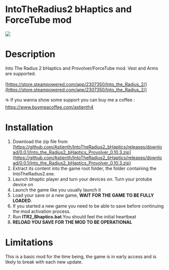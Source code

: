 # IntoTheRadius2 bHaptics and ForceTube mod

<img src="https://shared.akamai.steamstatic.com/store_item_assets/steam/apps/2307350/header.jpg">

# Description

Into The Radius 2 bHaptics and Provolver/ForceTube mod. Vest and Arms are supported.</br></br>
[https://store.steampowered.com/app/2307350/Into_the_Radius_2/](https://store.steampowered.com/app/2307350/Into_the_Radius_2/)

☕ If you wanna show some support you can buy me a coffee : https://www.buymeacoffee.com/astienth4

# <b>Installation</b></br>

1) Download the zip file from [https://github.com/Astienth/IntoTheRadius2_bHaptics/releases/download/0.0.1/Into_the_Radius2_bHaptics_Provolver_0.10.3.zip](https://github.com/Astienth/IntoTheRadius2_bHaptics/releases/download/0.0.1/Into_the_Radius2_bHaptics_Provolver_0.10.3.zip)</br>
2) Extract its content into the game root folder, the folder containing the IntoTheRadius2.exe.</br>
3) Launch bhaptic player and turn your devices on. Turn your protube device on</br>
4) Launch the game like you usually launch it
5) Load your save or a new game, <b>WAIT FOR THE GAME TO BE FULLY LOADED</b>.
6) If you started a new game you need to be able to save before continuing the mod activation process.
7) Run **ITR2_Bhaptics.bat**.You should feel the initial heartbeat
8) <b>RELOAD YOU SAVE FOR THE MOD TO BE OPERATIONAL</b> </br>

# <b>Limitations</b>
This is a basic mod for the time being, the game is in early access and is likely to break with each new update.
